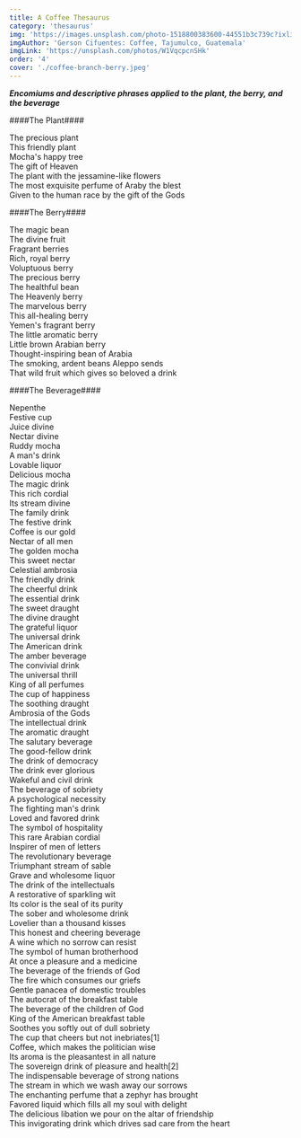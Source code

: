 ```yaml
---
title: A Coffee Thesaurus
category: 'thesaurus'
img: 'https://images.unsplash.com/photo-1518800383600-44551b3c739c?ixlib=rb-1.2.1&ixid=eyJhcHBfaWQiOjEyMDd9&auto=format&fit=crop&w=1350&q=80'
imgAuthor: 'Gerson Cifuentes: Coffee, Tajumulco, Guatemala'
imgLink: 'https://unsplash.com/photos/W1VqcpcnSHk'
order: '4'
cover: './coffee-branch-berry.jpeg'
---
```



***Encomiums and descriptive phrases applied to the plant, the berry, and the beverage***

####The Plant####

The precious plant  
This friendly plant  
Mocha's happy tree  
The gift of Heaven  
The plant with the jessamine-like flowers  
The most exquisite perfume of Araby the blest  
Given to the human race by the gift of the Gods  

####The Berry####

The magic bean  
The divine fruit  
Fragrant berries  
Rich, royal berry  
Voluptuous berry  
The precious berry  
The healthful bean  
The Heavenly berry  
The marvelous berry  
This all-healing berry  
Yemen's fragrant berry  
The little aromatic berry  
Little brown Arabian berry  
Thought-inspiring bean of Arabia  
The smoking, ardent beans Aleppo sends  
That wild fruit which gives so beloved a drink  

####The Beverage####

Nepenthe  
Festive cup  
Juice divine  
Nectar divine  
Ruddy mocha  
A man's drink  
Lovable liquor  
Delicious mocha  
The magic drink  
This rich cordial  
Its stream divine  
The family drink  
The festive drink  
Coffee is our gold  
Nectar of all men  
The golden mocha  
This sweet nectar  
Celestial ambrosia  
The friendly drink  
The cheerful drink  
The essential drink  
The sweet draught  
The divine draught  
The grateful liquor  
The universal drink  
The American drink  
The amber beverage  
The convivial drink  
The universal thrill  
King of all perfumes  
The cup of happiness  
The soothing draught  
Ambrosia of the Gods  
The intellectual drink  
The aromatic draught  
The salutary beverage  
The good-fellow drink  
The drink of democracy  
The drink ever glorious  
Wakeful and civil drink  
The beverage of sobriety  
A psychological necessity  
The fighting man's drink  
Loved and favored drink  
The symbol of hospitality  
This rare Arabian cordial  
Inspirer of men of letters  
The revolutionary beverage  
Triumphant stream of sable  
Grave and wholesome liquor  
The drink of the intellectuals  
A restorative of sparkling wit  
Its color is the seal of its purity  
The sober and wholesome drink  
Lovelier than a thousand kisses  
This honest and cheering beverage  
A wine which no sorrow can resist  
The symbol of human brotherhood  
At once a pleasure and a medicine  
The beverage of the friends of God  
The fire which consumes our griefs  
Gentle panacea of domestic troubles  
The autocrat of the breakfast table  
The beverage of the children of God  
King of the American breakfast table  
Soothes you softly out of dull sobriety  
The cup that cheers but not inebriates[1]  
Coffee, which makes the politician wise  
Its aroma is the pleasantest in all nature  
The sovereign drink of pleasure and health[2]  
The indispensable beverage of strong nations  
The stream in which we wash away our sorrows  
The enchanting perfume that a zephyr has brought  
Favored liquid which fills all my soul with delight  
The delicious libation we pour on the altar of friendship  
This invigorating drink which drives sad care from the heart  